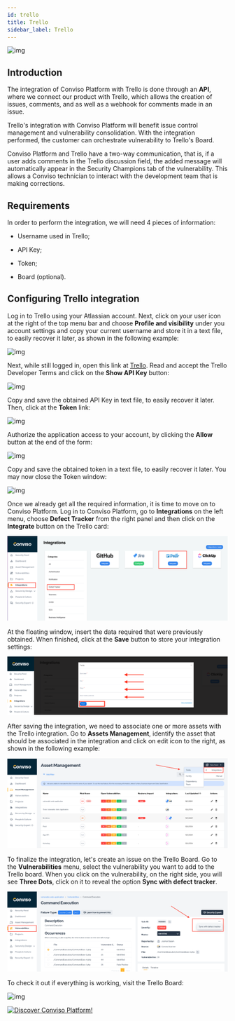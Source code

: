 ```yaml
---
id: trello
title: Trello
sidebar_label: Trello
---
```


<div style={{textAlign: 'center'}}>

![img](../../../static/img/trello.png)

</div>

## Introduction

The integration of Conviso Platform with Trello is done through an **API**, where we connect our product with Trello, which allows the creation of issues, comments, and as well as a webhook for comments made in an issue.

Trello's integration with Conviso Platform will benefit issue control management and vulnerability consolidation. With the integration performed, the customer can orchestrate vulnerability to Trello's Board.

Conviso Platform and Trello have a two-way communication, that is, if a user adds comments in the Trello discussion field, the added message will automatically appear in the Security Champions tab of the vulnerability. This allows a Conviso technician to interact with the development team that is making corrections.

## Requirements

In order to perform the integration, we will need 4 pieces of information:

- Username used in Trello;

- API Key;

- Token;

- Board (optional).

## Configuring Trello integration

Log in to Trello using your Atlassian account. Next, click on your user icon at the right of the top menu bar and choose **Profile and visibility** under you account settings and copy your current username and store it in a text file, to easily recover it later, as shown in the following example:

<div style={{textAlign: 'center'}}>

![img](../../../static/img/trello-img1.png)

</div>

Next, while still logged in, open this link at [Trello](https://trello.com/app-key/). Read and accept the Trello Developer Terms and click on the **Show API Key** button:

<div style={{textAlign: 'center'}}>

![img](../../../static/img/trello-img2a.png)

</div>

Copy and save the obtained API Key in text file, to easily recover it later. Then, click at the **Token** link: 

<div style={{textAlign: 'center'}}>

![img](../../../static/img/trello-img2b.png)

</div>

Authorize the application access to your account, by clicking the **Allow** button at the end of the form:

<div style={{textAlign: 'center'}}>

![img](../../../static/img/trello-img2c.png)

</div>

Copy and save the obtained token in a text file, to easily recover it later. You may now close the Token window:

<div style={{textAlign: 'center'}}>

![img](../../../static/img/trello-img2d.png)

</div>

Once we already get all the required information, it is time to move on to Conviso Platform. Log in to Conviso Platform, go to **Integrations** on the left menu, choose **Defect Tracker** from the right panel and then click on the **Integrate** button on the Trello card:

<div style={{textAlign: 'center'}}>

![img](../../../static/img/trello-img3.png)

</div>

At the floating window, insert the data required that were previously obtained. When finished, click at the **Save** button to store your integration settings:

<div style={{textAlign: 'center'}}>

![img](../../../static/img/trello-img4.png)

</div>

After saving the integration, we need to associate one or more assets with the Trello integration. Go to **Assets Management**, identify the asset that should be associated in the integration and click on edit icon to the right, as shown in the following example:

<div style={{textAlign: 'center'}}>

![img](../../../static/img/trello-img5.png)

</div>



To finalize the integration, let's create an issue on the Trello Board. Go to the **Vulnerabilities** menu, select the vulnerability you want to add to the Trello board. When you click on the vulnerability, on the right side, you will see **Three Dots**, click on it to reveal the option **Sync with defect tracker**.

<div style={{textAlign: 'center'}}>

![img](../../../static/img/trello-img7.png)

</div>

To check it out if everything is working, visit the Trello Board:

<div style={{textAlign: 'center'}}>

![img](../../../static/img/trello-img8.png)

</div>

[![Discover Conviso Platform!](https://no-cache.hubspot.com/cta/default/5613826/interactive-125788977029.png)](https://cta-service-cms2.hubspot.com/web-interactives/public/v1/track/redirect?encryptedPayload=AVxigLKtcWzoFbzpyImNNQsXC9S54LjJuklwM39zNd7hvSoR%2FVTX%2FXjNdqdcIIDaZwGiNwYii5hXwRR06puch8xINMyL3EXxTMuSG8Le9if9juV3u%2F%2BX%2FCKsCZN1tLpW39gGnNpiLedq%2BrrfmYxgh8G%2BTcRBEWaKasQ%3D&webInteractiveContentId=125788977029&portalId=5613826)